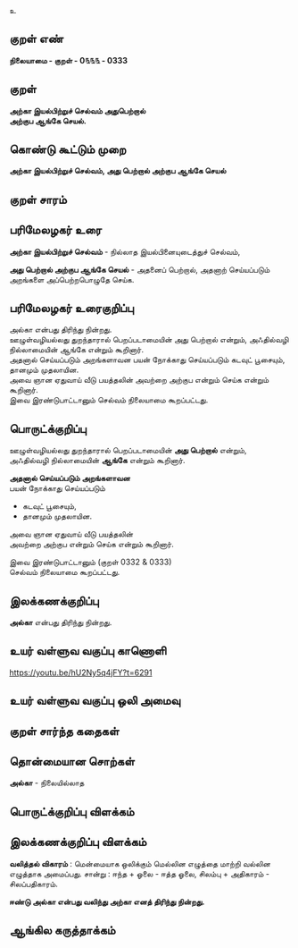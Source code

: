 உ

## குறள் எண் 

**நிலையாமை - குறள் - 0௩௩௩ - 0333** 

## குறள் 

**அற்கா இயல்பிற்றுச் செல்வம் அதுபெற்றால்  
அற்குப ஆங்கே செயல்.**

## கொண்டு கூட்டும் முறை

**அற்கா இயல்பிற்றுச் செல்வம், அது பெற்றால் அற்குப ஆங்கே செயல்**

## குறள் சாரம் 


## பரிமேலழகர் உரை

**அற்கா இயல்பிற்றுச் செல்வம்** - நில்லாத இயல்பினையுடைத்துச் செல்வம்,   

**அது பெற்றால் அற்குப ஆங்கே செயல்** - அதனைப் பெற்றால், அதனாற் செய்யப்படும் அறங்களை அப்பெற்றபொழுதே செய்க.  

## பரிமேலழகர் உரைகுறிப்பு   

அல்கா என்பது திரிந்து நின்றது.   
ஊழுள்வழியல்லது துறந்தாரால் பெறப்படாமையின் அது பெற்றால் என்றும், அஃதில்வழி நில்லாமையின் ஆங்கே என்றும் கூறினார்.  
அதனால் செய்யப்படும் அறங்களாவன பயன் நோக்காது செய்யப்படும் கடவுட் பூசையும், தானமும் முதலாயின.   
அவை ஞான ஏதுவாய் வீடு பயத்தலின் அவற்றை அற்குப என்றும் செய்க என்றும் கூறினார்.   
இவை இரண்டுபாட்டானும் செல்வம் நிலையாமை கூறப்பட்டது.   

## பொருட்க்குறிப்பு 

ஊழுள்வழியல்லது துறந்தாரால் பெறப்படாமையின் **அது பெற்றால்** என்றும்,   
அஃதில்வழி நில்லாமையின் **ஆங்கே** என்றும் கூறினார்.  

**அதனால் செய்யப்படும் அறங்களாவன**  
பயன் நோக்காது செய்யப்படும்   
* கடவுட் பூசையும்,  
* தானமும் முதலாயின.  

அவை ஞான ஏதுவாய் வீடு பயத்தலின்   
அவற்றை அற்குப என்றும் செய்க என்றும் கூறினார்.  

இவை இரண்டுபாட்டானும்  (குறள் 0332 & 0333)  
செல்வம் நிலையாமை கூறப்பட்டது.     

## இலக்கணக்குறிப்பு  

**அல்கா** என்பது திரிந்து நின்றது.   

## உயர் வள்ளுவ வகுப்பு காணொளி

https://youtu.be/hU2Ny5q4jFY?t=6291

## உயர் வள்ளுவ வகுப்பு ஒலி அமைவு 

 
## குறள் சார்ந்த கதைகள் 


## தொன்மையான சொற்கள்  

**அல்கா** - நிலையில்லாத 

## பொருட்க்குறிப்பு விளக்கம்


## இலக்கணக்குறிப்பு விளக்கம்

**வலித்தல் விகாரம்** : மென்மையாக ஒலிக்கும் மெல்லின எழுத்தை மாற்றி வல்லின எழுத்தாக அமைப்பது. சான்று : ஈந்த + ஓலை - ஈத்த ஓலை, சிலம்பு + அதிகாரம் - சிலப்பதிகாரம்.  

**ஈண்டு அல்கா என்பது வலிந்து அற்கா எனத் திரிந்து நின்றது.** 

## ஆங்கில கருத்தாக்கம் 


